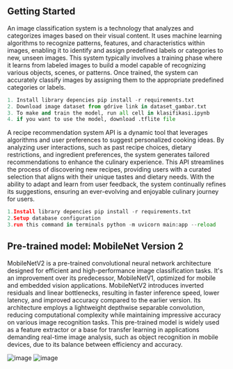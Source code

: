 ## **Getting Started**

An image classification system is a technology that analyzes and categorizes images based on their visual content. It uses machine learning algorithms to recognize patterns, features, and characteristics within images, enabling it to identify and assign predefined labels or categories to new, unseen images. This system typically involves a training phase where it learns from labeled images to build a model capable of recognizing various objects, scenes, or patterns. Once trained, the system can accurately classify images by assigning them to the appropriate predefined categories or labels.

```python
1. Install library depencies pip install -r requirements.txt
2. Download image dataset from gdrive link in dataset_gambar.txt
3. To make and train the model, run all cell in klasifikasi.ipynb
4. if you want to use the model, download .tflite file

```

A recipe recommendation system API is a dynamic tool that leverages algorithms and user preferences to suggest personalized cooking ideas. By analyzing user interactions, such as past recipe choices, dietary restrictions, and ingredient preferences, the system generates tailored recommendations to enhance the culinary experience. This API streamlines the process of discovering new recipes, providing users with a curated selection that aligns with their unique tastes and dietary needs. With the ability to adapt and learn from user feedback, the system continually refines its suggestions, ensuring an ever-evolving and enjoyable culinary journey for users.

```python
1.Install library depencies pip install -r requirements.txt
2.Setup database configuration
3.run this command in terminals python -m uvicorn main:app --reload

```

## **Pre-trained model: MobileNet Version 2**
MobileNetV2 is a pre-trained convolutional neural network architecture designed for efficient and high-performance image classification tasks. It's an improvement over its predecessor, MobileNetV1, optimized for mobile and embedded vision applications. MobileNetV2 introduces inverted residuals and linear bottlenecks, resulting in faster inference speed, lower latency, and improved accuracy compared to the earlier version. Its architecture employs a lightweight depthwise separable convolution, reducing computational complexity while maintaining impressive accuracy on various image recognition tasks. This pre-trained model is widely used as a feature extractor or a base for transfer learning in applications demanding real-time image analysis, such as object recognition in mobile devices, due to its balance between efficiency and accuracy.

![image](https://github.com/Laper-in/Machine-Learning/assets/87410187/96bd1332-1897-4a8d-923e-1058ba7aef51)
![image](https://github.com/Laper-in/Machine-Learning/assets/87410187/ed9c26ef-5278-45b2-8353-911bb257b782)






